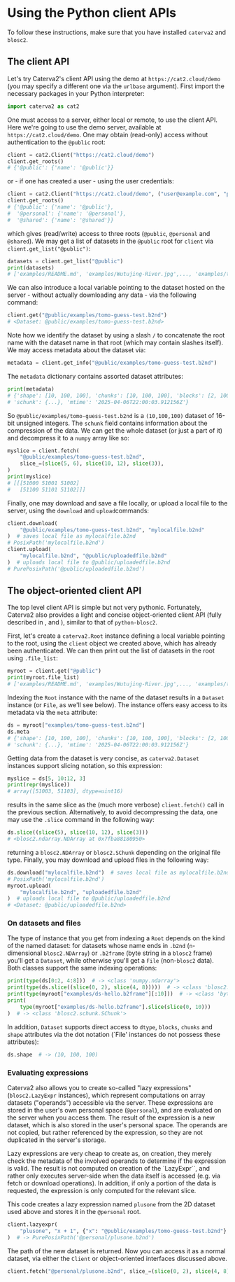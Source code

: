 # Using the Python client APIs

To follow these instructions, make sure that you have installed ``caterva2`` and ``blosc2``.

## The client API

Let's try Caterva2's client API using the demo at `https://cat2.cloud/demo` (you may specify a different one via the `urlbase` argument).  First import the necessary packages in your Python interpreter:

```python
import caterva2 as cat2
```

One must access to a server, either local or remote, to use the client API. Here we're going to use the demo server, available at `https://cat2.cloud/demo`. One may obtain (read-only) access without authentication to the `@public` root:

```python
client = cat2.Client("https://cat2.cloud/demo")
client.get_roots()
# {'@public': {'name': '@public'}}
```
or - if one has created a user - using the user credentials:

```python
client = cat2.Client("https://cat2.cloud/demo", ("user@example.com", "password1"))
client.get_roots()
# {'@public': {'name': '@public'},
#  '@personal': {'name': '@personal'},
#  '@shared': {'name': '@shared'}}
```
which gives (read/write) access to three roots (`@public`, `@personal` and `@shared`).
We may get a list of datasets in the `@public` root for `client` via `client.get_list("@public")`:

```python
datasets = client.get_list("@public")
print(datasets)
# ['examples/README.md', 'examples/Wutujing-River.jpg',..., 'examples/tomo-guess-test.b2nd']
```
We can also introduce a local variable pointing to the dataset hosted on the server - without actually downloading any data - via the following command:

```python
client.get("@public/examples/tomo-guess-test.b2nd")
# <Dataset: @public/examples/tomo-guess-test.b2nd>
```
Note how we identify the dataset by using a slash `/` to concatenate the root name with the dataset name in that root (which may contain slashes itself). We may access metadata about the dataset via:
```python
metadata = client.get_info("@public/examples/tomo-guess-test.b2nd")
```
The `metadata` dictionary contains assorted dataset attributes:

```python
print(metadata)
# {'shape': [10, 100, 100], 'chunks': [10, 100, 100], 'blocks': [2, 100, 100], 'dtype': 'uint16',
# 'schunk': {...}, 'mtime': '2025-04-06T22:00:03.912156Z'}
```
So `@public/examples/tomo-guess-test.b2nd` is a `(10,100,100)` dataset of 16-bit unsigned integers. The `schunk` field contains information about the compression of the data. We can get the whole dataset (or just a part of it) and decompress it to a `numpy` array like so:

```python
myslice = client.fetch(
    "@public/examples/tomo-guess-test.b2nd",
    slice_=(slice(5, 6), slice(10, 12), slice(3)),
)
print(myslice)
# [[[51000 51001 51002]
#   [51100 51101 51102]]]
```
Finally, one may download and save a file locally, or upload a local file to the server, using the `download` and `upload`commands:

```python
client.download(
    "@public/examples/tomo-guess-test.b2nd", "mylocalfile.b2nd"
)  # saves local file as mylocalfile.b2nd
# PosixPath('mylocalfile.b2nd')
client.upload(
    "mylocalfile.b2nd", "@public/uploadedfile.b2nd"
)  # uploads local file to @public/uploadedfile.b2nd
# PurePosixPath('@public/uploadedfile.b2nd')
```

## The object-oriented client API

The top level client API is simple but not very pythonic.  Fortunately, Caterva2 also provides a light and concise object-oriented client API (fully described in [](ref-API-Root), [](ref-API-File) and  [](ref-API-Dataset)), similar to that of ``python-blosc2``.

First, let's create a `caterva2.Root` instance defining a local variable pointing to the root, using the `client` object we created above, which has already been authenticated. We can then print out the list of datasets in the root using `.file_list`:

```python
myroot = client.get("@public")
print(myroot.file_list)
# ['examples/README.md', 'examples/Wutujing-River.jpg',..., 'examples/tomo-guess-test.b2nd']
```

Indexing the `Root` instance with the name of the dataset results in a `Dataset` instance (or `File`, as we'll see below).  The instance offers easy access to its metadata via the `meta` attribute:

```python
ds = myroot["examples/tomo-guess-test.b2nd"]
ds.meta
# {'shape': [10, 100, 100], 'chunks': [10, 100, 100], 'blocks': [2, 100, 100], 'dtype': 'uint16',
# 'schunk': {...}, 'mtime': '2025-04-06T22:00:03.912156Z'}
```

Getting data from the dataset is very concise, as `caterva2.Dataset` instances support slicing notation, so this expression:

```python
myslice = ds[5, 10:12, 3]
print(repr(myslice))
# array([51003, 51103], dtype=uint16)
```
results in the same slice as the (much more verbose) `client.fetch()` call in the previous section.
Alternatively, to avoid decompressing the data, one may use the `.slice` command in the following way:

```python
ds.slice((slice(5), slice(10, 12), slice(3)))
# <blosc2.ndarray.NDArray at 0x7fba88180950>
```
returning a `blosc2.NDArray` or `blosc2.SChunk` depending on the original file type.
Finally, you may download and upload files in the following way:

```python
ds.download("mylocalfile.b2nd")  # saves local file as mylocalfile.b2nd
# PosixPath('mylocalfile.b2nd')
myroot.upload(
    "mylocalfile.b2nd", "uploadedfile.b2nd"
)  # uploads local file to @public/uploadedfile.b2nd
# <Dataset: @public/uploadedfile.b2nd>
```

### On datasets and files

The type of instance that you get from indexing a `Root` depends on the kind of the named dataset: for datasets whose name ends in `.b2nd` (`n`-dimensional `blosc2.NDArray`) or `.b2frame` (byte string in a `blosc2` frame) you'll get a `Dataset`, while otherwise you'll get a `File` (non-``blosc2`` data).  Both classes support the same indexing operations:

```python
print(type(ds[0:2, 4:8]))  # -> <class 'numpy.ndarray'>
print(type(ds.slice((slice(0, 2), slice(4, 8)))))  # -> <class 'blosc2.ndarray.NDArray'>
print(type(myroot["examples/ds-hello.b2frame"][:10]))  # -> <class 'bytes'>
print(
    type(myroot["examples/ds-hello.b2frame"].slice(slice(0, 10)))
)  # -> <class 'blosc2.schunk.SChunk'>
```

In addition, `Dataset` supports direct access to `dtype`, `blocks`, `chunks` and `shape` attributes via the dot notation (`File' instances do not possess these attributes):
```python
ds.shape  # -> (10, 100, 100)
```
### Evaluating expressions
Caterva2 also allows you to create so-called "lazy expressions" (`blosc2.LazyExpr` instances), which represent computations on array datasets ("operands") accessible via the server.  These expressions are stored in the user's own personal space (`@personal`), and are evaluated on the server when you access them.  The result of the expression is a new dataset, which is also stored in the user's personal space.  The operands are not copied, but rather referenced by the expression, so they are not duplicated in the server's storage.

Lazy expressions are very cheap to create as, on creation, they merely check the metadata of the involved operands to determine if the expression is valid.  The result is not computed on creation of the `LazyExpr``, and rather only executes server-side when the data itself is accessed (e.g. via fetch or download operations). In addition, if only a portion of the data is requested, the expression is only computed for the relevant slice.

This code creates a lazy expression named `plusone` from the 2D dataset used above and stores it in the `@personal` root.

```python
client.lazyexpr(
    "plusone", "x + 1", {"x": "@public/examples/tomo-guess-test.b2nd"}
)  # -> PurePosixPath('@personal/plusone.b2nd')
```
The path of the new dataset is returned.  Now you can access it as a normal dataset, via either the `Client` or object-oriented interfaces discussed above.

```python
client.fetch("@personal/plusone.b2nd", slice_=(slice(0, 2), slice(4, 8)))
```
